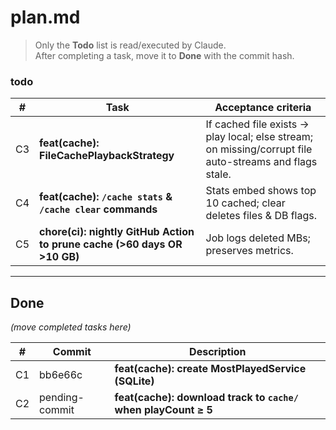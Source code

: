# plan.md
> Only the **Todo** list is read/executed by Claude.  
> After completing a task, move it to **Done** with the commit hash.



### todo

| # | Task | Acceptance criteria |
|---|------|---------------------|
| C3 | **feat(cache): FileCachePlaybackStrategy** | If cached file exists → play local; else stream; on missing/corrupt file auto-streams and flags stale. |
| C4 | **feat(cache): `/cache stats` & `/cache clear` commands** | Stats embed shows top 10 cached; clear deletes files & DB flags. |
| C5 | **chore(ci): nightly GitHub Action to prune cache (>60 days OR >10 GB)** | Job logs deleted MBs; preserves metrics. |

---

## Done
*(move completed tasks here)*

| # | Commit | Description |
|---|--------|-------------|
| C1 | bb6e66c | **feat(cache): create MostPlayedService (SQLite)** |
| C2 | pending-commit | **feat(cache): download track to `cache/` when playCount ≥ 5** |

